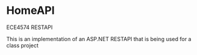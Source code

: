 # HomeAPI
ECE4574 RESTAPI


This is an implementation of an ASP.NET RESTAPI that is being used for a class project
